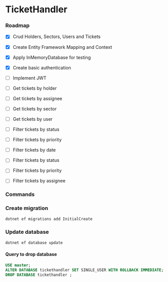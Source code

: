 # TicketHandler

### Roadmap

- [x] Crud Holders, Sectors, Users and Tickets
- [x] Create Entity Framework Mapping and Context
- [x] Apply InMemoryDatabase for testing
- [x] Create basic authentication
- [ ] Implement JWT

- [ ] Get tickets by holder
- [ ] Get tickets by assignee
- [ ] Get tickets by sector
- [ ] Get tickets by user
- [ ] Filter tickets by status
- [ ] Filter tickets by priority
- [ ] Filter tickets by date
- [ ] Filter tickets by status
- [ ] Filter tickets by priority
- [ ] Filter tickets by assignee

### Commands

### Create migration

```bash
dotnet ef migrations add InitialCreate
```

### Update database

```bash
dotnet ef database update
```

#### Query to drop database

```sql
USE master;
ALTER DATABASE tickethandler SET SINGLE_USER WITH ROLLBACK IMMEDIATE;
DROP DATABASE tickethandler ;
```
